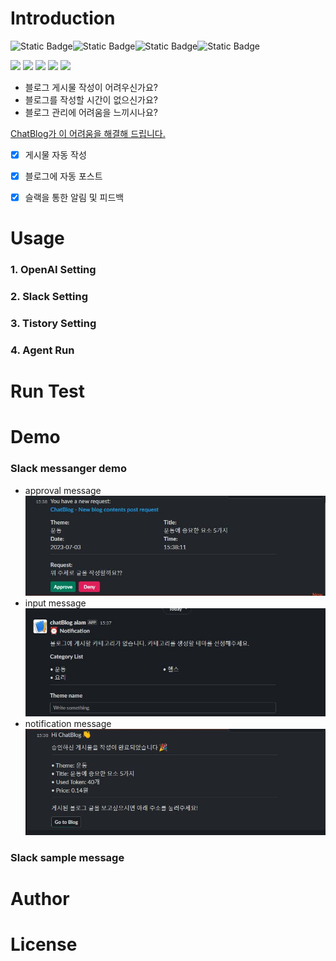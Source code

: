 
# **Introduction**



![Static Badge](https://img.shields.io/badge/python-3.10.6-3776AB)![Static Badge](https://img.shields.io/badge/googletrans-3.1.0-red)![Static Badge](https://img.shields.io/badge/tiktoken-0.4.0-yellow)![Static Badge](https://img.shields.io/badge/requests-2.31.0-green)

<img src="https://img.shields.io/badge/Github-181717?style=for-the-badge&logo=github&logoColor=white"> <img src="https://img.shields.io/badge/OpenAI api-412991?style=for-the-badge&logo=openai&logoColor=white"> <img src="https://img.shields.io/badge/GPT model4-FFCD11?style=for-the-badge&logo=chatGPT&logoColor=white"> <img src="https://img.shields.io/badge/Tistory api-09B3AF?style=for-the-badge&logo=tistory&logoColor=white"> <img src="https://img.shields.io/badge/slack-4A154B?style=for-the-badge&logo=slack&logoColor=white">



* 블로그 게시물 작성이 어려우신가요?
* 블로그를 작성할 시간이 없으신가요?
* 블로그 관리에 어려움을 느끼시나요?

<u>ChatBlog가 이 어려움을 해결해 드립니다.</u>

- [x] 게시물 자동 작성
- [x] 블로그에 자동 포스트
- [x] 슬랙을 통한 알림 및 피드백


# **Usage**
### **1. OpenAI Setting**

### **2. Slack Setting**

### **3. Tistory Setting**

### **4. Agent Run**


# **Run Test**


# **Demo**
### **Slack messanger demo**
* approval message
![approval_msg](./sample_img/approval_msg.jpg)
* input message
![input_msg](./sample_img/input_msg.jpg)
* notification message
![notify_msg](./sample_img/notify_msg.jpg)

### **Slack sample message**

# **Author**



# **License**
